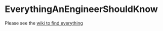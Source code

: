 # EverythingAnEngineerShouldKnow

Please see the [wiki to find everything](https://github.com/BrianMKauf/EverythingAnEngineerShouldKnow/wiki)
